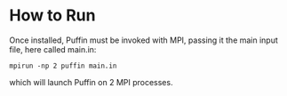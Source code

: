 # How to Run

Once installed, Puffin must be invoked with MPI, passing it the main input file, here called main.in:

```
mpirun -np 2 puffin main.in
```

which will launch Puffin on 2 MPI processes.
